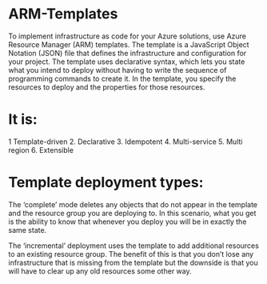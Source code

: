 # ARM-Templates
To implement infrastructure as code for your Azure solutions, use Azure Resource Manager (ARM) templates. The template is a JavaScript Object Notation (JSON) file that defines the infrastructure and configuration for your project. The template uses declarative syntax, which lets you state what you intend to deploy without having to write the sequence of programming commands to create it. In the template, you specify the resources to deploy and the properties for those resources.

# It is:

1 Template-driven 
2. Declarative 
3. Idempotent 
4. Multi-service 
5. Multi region
6. Extensible 
#
# Template deployment types:
The ‘complete’ mode deletes any objects that do not appear in the template and the resource group you are deploying to. In this scenario, what you get is the ability to know that whenever you deploy you will be in exactly the same state.

The ‘incremental’ deployment uses the template to add additional resources to an existing resource group. The benefit of this is that you don’t lose any infrastructure that is missing from the template but the downside is that you will have to clear up any old resources some other way.

